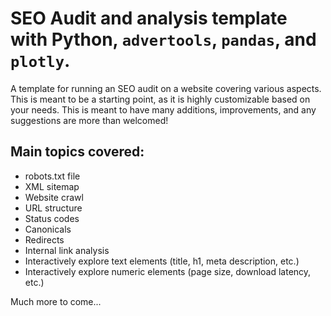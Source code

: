 
# SEO Audit and analysis template with Python, `advertools`, `pandas`, and `plotly`.

A template for running an SEO audit on a website covering various aspects. This is meant to be a starting point, as it is highly customizable based on your needs. This is meant to have many additions, improvements, and any suggestions are more than welcomed!

## Main topics covered: 

* robots.txt file
* XML sitemap
* Website crawl
* URL structure
* Status codes
* Canonicals
* Redirects
* Internal link analysis
* Interactively explore text elements (title, h1, meta description, etc.)
* Interactively explore numeric elements (page size, download latency, etc.)

Much more to come...